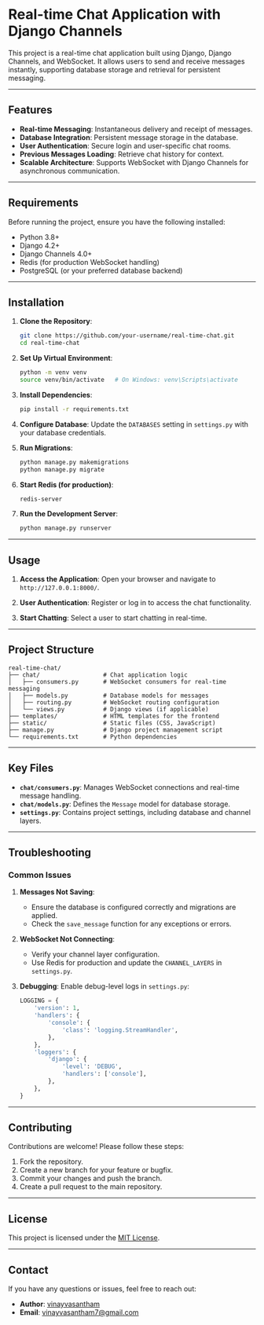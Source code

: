 # Real-time Chat Application with Django Channels

This project is a real-time chat application built using Django, Django Channels, and WebSocket. It allows users to send and receive messages instantly, supporting database storage and retrieval for persistent messaging.

---

## Features

- **Real-time Messaging**: Instantaneous delivery and receipt of messages.
- **Database Integration**: Persistent message storage in the database.
- **User Authentication**: Secure login and user-specific chat rooms.
- **Previous Messages Loading**: Retrieve chat history for context.
- **Scalable Architecture**: Supports WebSocket with Django Channels for asynchronous communication.

---

## Requirements

Before running the project, ensure you have the following installed:

- Python 3.8+
- Django 4.2+
- Django Channels 4.0+
- Redis (for production WebSocket handling)
- PostgreSQL (or your preferred database backend)

---

## Installation

1. **Clone the Repository**:
   ```bash
   git clone https://github.com/your-username/real-time-chat.git
   cd real-time-chat
   ```

2. **Set Up Virtual Environment**:
   ```bash
   python -m venv venv
   source venv/bin/activate   # On Windows: venv\Scripts\activate
   ```

3. **Install Dependencies**:
   ```bash
   pip install -r requirements.txt
   ```

4. **Configure Database**:
   Update the `DATABASES` setting in `settings.py` with your database credentials.

5. **Run Migrations**:
   ```bash
   python manage.py makemigrations
   python manage.py migrate
   ```

6. **Start Redis (for production)**:
   ```bash
   redis-server
   ```

7. **Run the Development Server**:
   ```bash
   python manage.py runserver
   ```

---

## Usage

1. **Access the Application**:
   Open your browser and navigate to `http://127.0.0.1:8000/`.

2. **User Authentication**:
   Register or log in to access the chat functionality.

3. **Start Chatting**:
   Select a user to start chatting in real-time.

---

## Project Structure

```
real-time-chat/
├── chat/                  # Chat application logic
│   ├── consumers.py       # WebSocket consumers for real-time messaging
│   ├── models.py          # Database models for messages
│   ├── routing.py         # WebSocket routing configuration
│   └── views.py           # Django views (if applicable)
├── templates/             # HTML templates for the frontend
├── static/                # Static files (CSS, JavaScript)
├── manage.py              # Django project management script
└── requirements.txt       # Python dependencies
```

---

## Key Files

- **`chat/consumers.py`**: Manages WebSocket connections and real-time message handling.
- **`chat/models.py`**: Defines the `Message` model for database storage.
- **`settings.py`**: Contains project settings, including database and channel layers.

---

## Troubleshooting

### Common Issues

1. **Messages Not Saving**:
   - Ensure the database is configured correctly and migrations are applied.
   - Check the `save_message` function for any exceptions or errors.

2. **WebSocket Not Connecting**:
   - Verify your channel layer configuration.
   - Use Redis for production and update the `CHANNEL_LAYERS` in `settings.py`.

3. **Debugging**:
   Enable debug-level logs in `settings.py`:
   ```python
   LOGGING = {
       'version': 1,
       'handlers': {
           'console': {
               'class': 'logging.StreamHandler',
           },
       },
       'loggers': {
           'django': {
               'level': 'DEBUG',
               'handlers': ['console'],
           },
       },
   }
   ```

---

## Contributing

Contributions are welcome! Please follow these steps:

1. Fork the repository.
2. Create a new branch for your feature or bugfix.
3. Commit your changes and push the branch.
4. Create a pull request to the main repository.

---

## License

This project is licensed under the [MIT License](LICENSE).

---

## Contact

If you have any questions or issues, feel free to reach out:

- **Author**: [vinayvasantham](https://github.com/vinayvasantham)
- **Email**: vinayvasantham7@gmail.com
